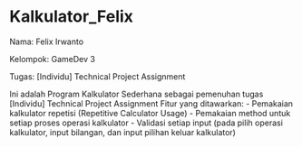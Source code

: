 # Kalkulator_Felix
 <p>Nama: Felix Irwanto</p>
 <p>Kelompok: GameDev 3</p>
 <p>Tugas: [Individu] Technical Project Assignment</p>
 
 <p>Ini adalah Program Kalkulator Sederhana sebagai pemenuhan tugas [Individu] Technical Project Assignment
 Fitur yang ditawarkan:
 - Pemakaian kalkulator repetisi (Repetitive Calculator Usage)
 - Pemakaian method untuk setiap proses operasi kalkulator
 - Validasi setiap input (pada pilih operasi kalkulator, input bilangan, dan input pilihan keluar kalkulator)</p>
